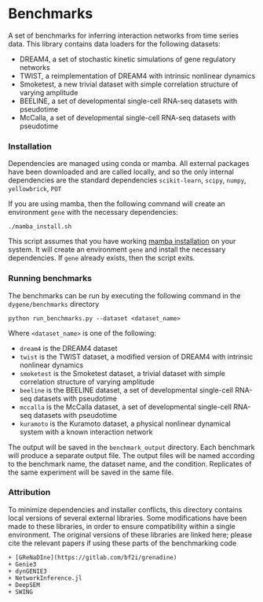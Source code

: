 # Benchmarks

A set of benchmarks for inferring interaction networks from time series data. This library contains data loaders for the following datasets:

+ DREAM4, a set of stochastic kinetic simulations of gene regulatory networks
+ TWIST, a reimplementation of DREAM4 with intrinsic nonlinear dynamics
+ Smoketest, a new trivial dataset with simple correlation structure of varying amplitude
+ BEELINE, a set of developmental single-cell RNA-seq datasets with pseudotime
+ McCalla, a set of developmental single-cell RNA-seq datasets with pseudotime

### Installation

Dependencies are managed using conda or mamba. All external packages have been downloaded and are called locally, and so the only internal dependencies are the standard dependencies `scikit-learn`, `scipy`, `numpy`, `yellowbrick`, `POT`

If you are using mamba, then the following command will create an environment `gene` with the necessary dependencies:

    ./mamba_install.sh

This script assumes that you have working [mamba installation](https://mamba.readthedocs.io/en/latest/) on your system. It will create an environment `gene` and install the necessary dependencies. If `gene` already exists, then the script exits.

### Running benchmarks

The benchmarks can be run by executing the following command in the `dygene/benchmarks` directory

    python run_benchmarks.py --dataset <dataset_name>

Where `<dataset_name>` is one of the following:
+ `dream4` is the DREAM4 dataset
+ `twist` is the TWIST dataset, a modified version of DREAM4 with intrinsic nonlinear dynamics
+ `smoketest` is the Smoketest dataset, a trivial dataset with simple correlation structure of varying amplitude
+ `beeline` is the BEELINE dataset, a set of developmental single-cell RNA-seq datasets with pseudotime
+ `mccalla` is the McCalla dataset, a set of developmental single-cell RNA-seq datasets with pseudotime
+ `kuramoto` is the Kuramoto dataset, a physical nonlinear dynamical system with a known interaction network

The output will be saved in the `benchmark_output` directory. Each benchmark will produce a separate output file. The output files will be named according to the benchmark name, the dataset name, and the condition. Replicates of the same experiment will be saved in the same file.


### Attribution

To minimize dependencies and installer conflicts, this directory contains local versions of several external libraries. Some modifications have been made to these libraries, in order to ensure compatibility within a single environment. The original versions of these libraries are linked here; please cite the relevant papers if using these parts of the benchmarking code

    + [GReNaDIne](https://gitlab.com/bf2i/grenadine)
    + Genie3
    + dynGENIE3
    + NetworkInference.jl
    + DeepSEM
    + SWING
